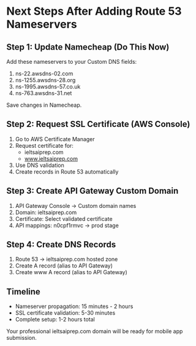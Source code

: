 # Next Steps After Adding Route 53 Nameservers

## Step 1: Update Namecheap (Do This Now)
Add these nameservers to your Custom DNS fields:
1. ns-22.awsdns-02.com
2. ns-1255.awsdns-28.org
3. ns-1995.awsdns-57.co.uk
4. ns-763.awsdns-31.net

Save changes in Namecheap.

## Step 2: Request SSL Certificate (AWS Console)
1. Go to AWS Certificate Manager
2. Request certificate for:
   - ieltsaiprep.com
   - www.ieltsaiprep.com
3. Use DNS validation
4. Create records in Route 53 automatically

## Step 3: Create API Gateway Custom Domain
1. API Gateway Console → Custom domain names
2. Domain: ieltsaiprep.com
3. Certificate: Select validated certificate
4. API mappings: n0cpf1rmvc → prod stage

## Step 4: Create DNS Records
1. Route 53 → ieltsaiprep.com hosted zone
2. Create A record (alias to API Gateway)
3. Create www A record (alias to API Gateway)

## Timeline
- Nameserver propagation: 15 minutes - 2 hours
- SSL certificate validation: 5-30 minutes
- Complete setup: 1-2 hours total

Your professional ieltsaiprep.com domain will be ready for mobile app submission.
